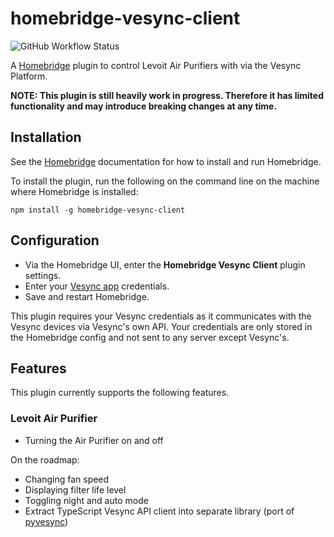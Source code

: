 # homebridge-vesync-client

![GitHub Workflow Status](https://img.shields.io/github/workflow/status/Kwintenvdb/homebridge-vesync-client/Build)

A [Homebridge](https://github.com/homebridge/homebridge) plugin to control Levoit Air Purifiers with via the Vesync Platform.

**NOTE: This plugin is still heavily work in progress. Therefore it has limited functionality and may introduce breaking changes at any time.**

## Installation

See the [Homebridge](https://github.com/homebridge/homebridge) documentation for how to install and run Homebridge.

To install the plugin, run the following on the command line on the machine where Homebridge is installed:

```
npm install -g homebridge-vesync-client
```

## Configuration

* Via the Homebridge UI, enter the **Homebridge Vesync Client** plugin settings.
* Enter your [Vesync app](https://www.vesync.com/app) credentials.
* Save and restart Homebridge.

This plugin requires your Vesync credentials as it communicates with the Vesync devices via Vesync's own API. Your credentials are only stored in the Homebridge config and not sent to any server except Vesync's.

## Features

This plugin currently supports the following features.

### Levoit Air Purifier

* Turning the Air Purifier on and off

On the roadmap:

* Changing fan speed
* Displaying filter life level
* Toggling night and auto mode
* Extract TypeScript Vesync API client into separate library (port of [pyvesync](https://github.com/webdjoe/pyvesync))
